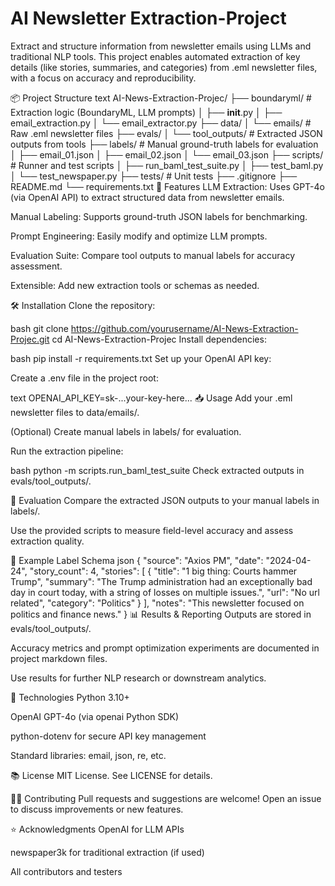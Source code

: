 # AI Newsletter Extraction-Project
Extract and structure information from newsletter emails using LLMs and traditional NLP tools.
This project enables automated extraction of key details (like stories, summaries, and categories) from .eml newsletter files, with a focus on accuracy and reproducibility.

📦 Project Structure
text
AI-News-Extraction-Projec/
├── boundaryml/                # Extraction logic (BoundaryML, LLM prompts)
│   ├── __init__.py
│   ├── email_extraction.py
│   └── email_extractor.py
├── data/
│   └── emails/                # Raw .eml newsletter files
├── evals/
│   └── tool_outputs/          # Extracted JSON outputs from tools
├── labels/                    # Manual ground-truth labels for evaluation
│   ├── email_01.json
│   ├── email_02.json
│   └── email_03.json
├── scripts/                   # Runner and test scripts
│   ├── run_baml_test_suite.py
│   ├── test_baml.py
│   └── test_newspaper.py
├── tests/                     # Unit tests
├── .gitignore
├── README.md
└── requirements.txt
🚀 Features
LLM Extraction: Uses GPT-4o (via OpenAI API) to extract structured data from newsletter emails.

Manual Labeling: Supports ground-truth JSON labels for benchmarking.

Prompt Engineering: Easily modify and optimize LLM prompts.

Evaluation Suite: Compare tool outputs to manual labels for accuracy assessment.

Extensible: Add new extraction tools or schemas as needed.

🛠️ Installation
Clone the repository:

bash
git clone https://github.com/yourusername/AI-News-Extraction-Projec.git
cd AI-News-Extraction-Projec
Install dependencies:

bash
pip install -r requirements.txt
Set up your OpenAI API key:

Create a .env file in the project root:

text
OPENAI_API_KEY=sk-...your-key-here...
📥 Usage
Add your .eml newsletter files to data/emails/.

(Optional) Create manual labels in labels/ for evaluation.

Run the extraction pipeline:

bash
python -m scripts.run_baml_test_suite
Check extracted outputs in evals/tool_outputs/.

🧪 Evaluation
Compare the extracted JSON outputs to your manual labels in labels/.

Use the provided scripts to measure field-level accuracy and assess extraction quality.

📝 Example Label Schema
json
{
  "source": "Axios PM",
  "date": "2024-04-24",
  "story_count": 4,
  "stories": [
    {
      "title": "1 big thing: Courts hammer Trump",
      "summary": "The Trump administration had an exceptionally bad day in court today, with a string of losses on multiple issues.",
      "url": "No url related",
      "category": "Politics"
    }
  ],
  "notes": "This newsletter focused on politics and finance news."
}
📊 Results & Reporting
Outputs are stored in evals/tool_outputs/.

Accuracy metrics and prompt optimization experiments are documented in project markdown files.

Use results for further NLP research or downstream analytics.

🤖 Technologies
Python 3.10+

OpenAI GPT-4o (via openai Python SDK)

python-dotenv for secure API key management

Standard libraries: email, json, re, etc.

📚 License
MIT License.
See LICENSE for details.

🙋‍♂️ Contributing
Pull requests and suggestions are welcome!
Open an issue to discuss improvements or new features.

⭐ Acknowledgments
OpenAI for LLM APIs

newspaper3k for traditional extraction (if used)

All contributors and testers
